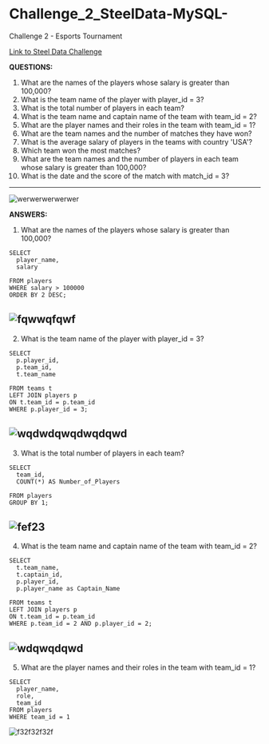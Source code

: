 # Challenge_2_SteelData-MySQL-
Challenge 2 - Esports Tournament


[Link to Steel Data Challenge](https://steeldata.org.uk/sql2.html)

**QUESTIONS:**

1. What are the names of the players whose salary is greater than 100,000?
2. What is the team name of the player with player_id = 3?
3. What is the total number of players in each team?
4. What is the team name and captain name of the team with team_id = 2?
5. What are the player names and their roles in the team with team_id = 1?
6. What are the team names and the number of matches they have won?
7. What is the average salary of players in the teams with country 'USA'?
8. Which team won the most matches?
9. What are the team names and the number of players in each team whose salary is greater than 100,000?
10. What is the date and the score of the match with match_id = 3?
---


![werwerwerwerwer](https://github.com/mfernandezcean/Challenge_2_SteelData-MySQL-/assets/105746149/36cf4176-ccd8-4ed1-bbca-0288133bb3e0)

**ANSWERS:**

1. What are the names of the players whose salary is greater than 100,000?


```
SELECT 
  player_name,
  salary

FROM players
WHERE salary > 100000
ORDER BY 2 DESC;
```
![fqwwqfqwf](https://github.com/mfernandezcean/Challenge_2_SteelData-MySQL-/assets/105746149/f061fff7-b82b-4e45-b234-6c46ffa3ac53)
--

2. What is the team name of the player with player_id = 3?

```
SELECT
  p.player_id,
  p.team_id,
  t.team_name

FROM teams t
LEFT JOIN players p
ON t.team_id = p.team_id
WHERE p.player_id = 3;
```

![wqdwdqwqdwqdqwd](https://github.com/mfernandezcean/Challenge_2_SteelData-MySQL-/assets/105746149/0a61a1eb-19ef-454d-99d3-029b45c349a6)
--

3. What is the total number of players in each team?
```
SELECT 
  team_id,
  COUNT(*) AS Number_of_Players

FROM players
GROUP BY 1;
```
![fef23](https://github.com/mfernandezcean/Challenge_2_SteelData-MySQL-/assets/105746149/6d4178d7-d294-4f12-a641-ad4e1686ea98)
--
4. What is the team name and captain name of the team with team_id = 2?
```
SELECT 
  t.team_name,
  t.captain_id,
  p.player_id,
  p.player_name as Captain_Name

FROM teams t
LEFT JOIN players p
ON t.team_id = p.team_id
WHERE p.team_id = 2 AND p.player_id = 2;
```

![wdqwqdqwd](https://github.com/mfernandezcean/Challenge_2_SteelData-MySQL-/assets/105746149/a5328826-5da0-42f9-b4e2-184b0ce053d5)
--

5. What are the player names and their roles in the team with team_id = 1?
```
SELECT 
  player_name,
  role,
  team_id
FROM players 
WHERE team_id = 1
```

![f32f32f32f](https://github.com/mfernandezcean/Challenge_2_SteelData-MySQL-/assets/105746149/60723de5-d48c-44a0-b721-9d1bc262223b)

